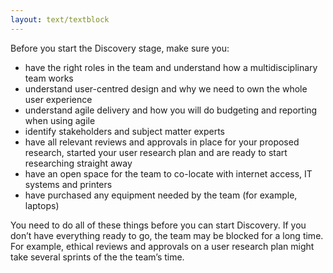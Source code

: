 ```yaml
---
layout: text/textblock
---
```


Before you start the Discovery stage, make sure you:
- have the right roles in the team and understand how a multidisciplinary team works
- understand user-centred design and why we need to own the whole user experience
- understand agile delivery and how you will do budgeting and reporting when using agile
- identify stakeholders and subject matter experts
- have all relevant reviews and approvals in place for your proposed research, started your user research plan and are ready to start researching straight away
- have an open space for the team to co-locate with internet access, IT systems and printers
- have purchased any equipment needed by the team (for example, laptops)

You need to do all of these things before you can start Discovery. If you don’t have everything ready to go, the team may be blocked for a long time. For example, ethical reviews and approvals on a user research plan might take several sprints of the the team’s time.

